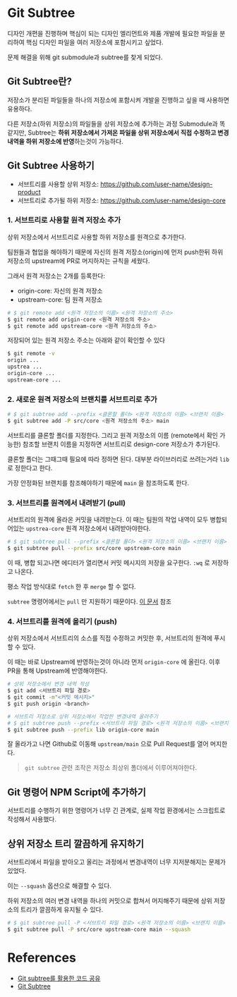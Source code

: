 # Git Subtree

디자인 개편을 진행하며 핵심이 되는 디자인 엘리먼트와 제품 개발에 필요한 파일을 분리하여 핵심 디자인 파일을 여러 저장소에 포함시키고 싶었다.

문제 해결을 위해 git submodule과 subtree를 찾게 되었다.

## Git Subtree란?

저장소가 분리된 파일들을 하나의 저장소에 포함시켜 개발을 진행하고 싶을 때 사용하면 유용하다.

다른 저장소(하위 저장소)의 파일들을 상위 저장소에 추가하는 과정 Submodule과 똑같지만, Subtree는 **하위 저장소에서 가져온 파일을 상위 저장소에서 직접 수정하고 변경 내역을 하위 저장소에 반영**하는것이 가능하다.

## Git Subtree 사용하기

- 서브트리를 사용할 상위 저장소: https://github.com/user-name/design-product
- 서브트리로 추가될 하위 저장소: https://github.com/user-name/design-core

### 1. 서브트리로 사용할 원격 저장소 추가

상위 저장소에서 서브트리로 사용할 하위 저장소를 원격으로 추가한다.

팀원들과 협업을 해야하기 때문에 자신의 원격 저장소(origin)에 먼저 push한뒤 하위 저장소의 upstream에 PR로 머지하자는 규칙을 세웠다.

그래서 원격 저장소는 2개를 등록한다:
- origin-core: 자신의 원격 저장소
- upstream-core: 팀 원격 저장소

```bash
# $ git remote add <원격 저장소의 이름> <원격 저장소의 주소>
$ git remote add origin-core <원격 저장소의 주소>
$ git remote add upstream-core <원격 저장소의 주소>
```

저장되어 있는 원격 저장소 주소는 아래와 같이 확인할 수 있다

```bash
$ git remote -v
origin ...
upstrea ...
origin-core ...
upstream-core ...
```

### 2. 새로운 원격 저장소의 브랜치를 서브트리로 추가

```bash
# $ git subtree add --prefix <클론할 폴더> <원격 저장소의 이름> <브랜치 이름>
$ git subtree add -P src/core <원격 저장소의 주소> main
```

서브트리를 클론할 폴더를 지정한다. 그리고 원격 저장소의 이름 (remote에서 확인 가능한) 참조할 브랜치 이름을 지정하면 서브트리로 design-core 저장소가 추가된다.

클론할 폴더는 그때그때 필요에 따라 정하면 된다. 대부분 라이브러리로 쓰려는거라 `lib` 로 정한다고 한다.

가장 안정화된 브랜치를 참조해야하기 때문에 `main` 을 참조하도록 한다.

### 3. 서브트리를 원격에서 내려받기 (pull)

서브트리의 원격에 올라온 커밋을 내려받는다. 이 때는 팀원의 작업 내역이 모두 병합되어있는 `upstrea-core` 원격 저장소에서 내려받아야한다.

```bash
# $ git subtree pull --prefix <클론할 폴더> <원격 저장소의 이름> <브랜치 이름>
$ git subtree pull --prefix src/core upstream-core main
```

이 때, 병합 되고나면 에디터가 열리면서 커밋 메시지의 저장을 요구한다. `:wq` 로 저장하고 나온다.

평소 작업 방식대로 `fetch` 한 후 `merge` 할 수 없다.

`subtree` 명령어에서는 `pull` 만 지원하기 때문이다. [이 문서](https://github.com/git/git/blob/3cf59784d42c4152a0b3de7bb7a75d0071e5f878/contrib/subtree/git-subtree.txt#L11) 참조

### 4. 서브트리를 원격에 올리기 (push)

상위 저장소에서 서브트리의 소스를 직접 수정하고 커밋한 후, 서브트리의 원격에 푸시할 수 있다.

이 때는 바로 Upstream에 반영하는것이 아니라 먼저 `origin-core` 에 올린다.
이후 PR을 통해 Upstream에 반영해야한다.

```bash
# 상위 저장소에서 변경 내역 작성
$ git add <서브트리 파일 경로>
$ git commit -m"<커밋 메시지>"
$ git push origin <branch>

# 서브트리 저장소로 상위 저장소에서 작업한 변경내역 올려주기
# $ git subtree push --prefix <서브트리 파일 경로> <원격 저장소의 이름> <브랜치 이름>
$ git subtree push --prefix lib origin-core main
```

잘 올라가고 나면 Github로 이동해 `upstream/main` 으로 Pull Request를 열어 머지한다.

> `git subtree` 관련 조작은 저장소 최상위 폴더에서 이루어져야한다.

## Git 명령어 NPM Script에 추가하기

서브트리를 수행하기 위한 명령어가 너무 긴 관계로, 실제 작업 환경에서는 스크립트로 작성해서 사용했다.

## 상위 저장소 트리 깔끔하게 유지하기

서브트리에서 파일을 받아오고 올리는 과정에서 변경내역이 너무 지저분해지는 문제가 있었다.

이는 `--squash` 옵션으로 해결할 수 있다.

하위 저장소의 여러 변경 내역을 하나의 커밋으로 합쳐서 머지해주기 때문에 상위 저장소의 트리가 깔끔하게 유지될 수 있다.

```bash
# $ git subtree pull -P <서브트리 파일 경로> <원격 저장소의 이름> <브랜치 이름> --squash
$ git subtree pull -P src/core upstream-core main --squash
```


# References

- [Git subtree를 활용한 코드 공유](https://blog.rhostem.com/posts/2020-01-03-code-sharing-with-git-subtree)
- [Git Subtree](https://github.com/git/git/blob/master/contrib/subtree/git-subtree.txt)
